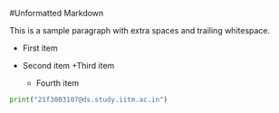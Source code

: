 #Unformatted Markdown

This is a sample paragraph with extra spaces and trailing whitespace.

- First item
- Second item
  +Third item

  - Fourth item

```py
print("21f3003107@ds.study.iitm.ac.in")

```
